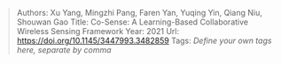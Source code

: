 > Authors: Xu Yang, Mingzhi Pang, Faren Yan, Yuqing Yin, Qiang Niu, Shouwan Gao
> Title: Co-Sense: A Learning-Based Collaborative Wireless Sensing Framework
> Year: 2021
> Url: https://doi.org/10.1145/3447993.3482859
> Tags: *Define your own tags here, separate by comma*